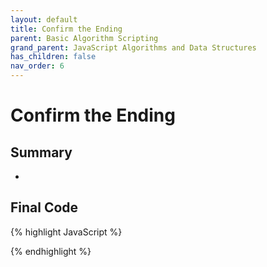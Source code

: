 ```yaml
---
layout: default
title: Confirm the Ending
parent: Basic Algorithm Scripting
grand_parent: JavaScript Algorithms and Data Structures
has_children: false
nav_order: 6
---
```

# Confirm the Ending
## Summary
- 

## Final Code

{% highlight JavaScript %}

{% endhighlight %}